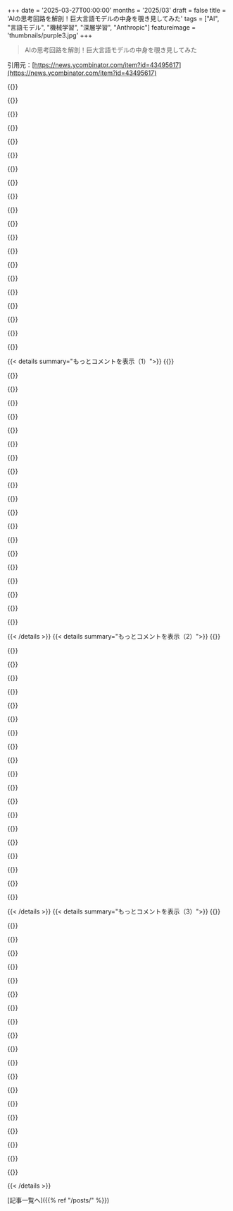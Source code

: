 +++
date = '2025-03-27T00:00:00'
months = '2025/03'
draft = false
title = 'AIの思考回路を解剖！巨大言語モデルの中身を覗き見してみた'
tags = ["AI", "言語モデル", "機械学習", "深層学習", "Anthropic"]
featureimage = 'thumbnails/purple3.jpg'
+++

> AIの思考回路を解剖！巨大言語モデルの中身を覗き見してみた

引用元：[https://news.ycombinator.com/item?id=43495617](https://news.ycombinator.com/item?id=43495617)

{{<matomeQuote body="論文をざっと読んだだけだけど、これは名作になる予感がするね。エンジニアリングが科学に変わって、自分たちが作ったものがどう動くのか正確に理解しようとしてるのが面白い。この変化は多くの人が気づいてる以上に深いかも。昔は物理とか数学を使って予測可能なものを作ってたけど、今はAIみたいに複雑すぎて理解しきれないシステムを作っちゃったからね。科学的な方法で解明するしかないってことだ。マジでぶっ飛ぶわ。" userName="marcelsalathe" createdAt="2025-03-27T18:17:20" color="#38d3d3">}}

{{<matomeQuote body="「実践が先、理論は後」ってパターンはよくあるよね。蒸気機関は熱力学より前にあったし、ダーウィンとかメンデルより何千年も前から動植物の品種改良はされてたし。理論が先だった例（原子力とか現代の医薬品）は最近の例外だよ。" userName="ctoth" createdAt="2025-03-27T18:20:37" color="#ff5733">}}

{{<matomeQuote body="言いたいことはわかるけど、なんか違う気がするんだよね。確かに品種改良はしたけど、創造はしてないじゃん。蒸気機関も熱力学を理解する前に作ったけど、何をするものかは理解してたし（熱、圧力、動きとか）。<br>面白いことに、ほとんどの薬がどう効くのかわかってないんだよね。アスピリンですらまだ新しい発見があるし。<br>＞https://www.nature.com/articles/s41586-025-08626-7<br>マジで奥が深い。" userName="marcelsalathe" createdAt="2025-03-27T18:25:50" color="#ff5733">}}

{{<matomeQuote body="物理がまだよくわかってない頃に大西洋横断電信ケーブルを敷設したんだよね。それが伝送と信号理論っていう分野全体を作ったんだ。Shannonは、ケーブルが期待どおりに動かない理由を説明するために新しい物理学を発明する必要があったんだよ。" userName="mystified5016" createdAt="2025-03-27T20:57:27" color="#ff5733">}}

{{<matomeQuote body="それって1854年の話でしょ。Ohmの法則だけで十分だったはずだよ。Ohmの法則は1827年に発見されたし。" userName="cft" createdAt="2025-03-27T23:44:48" color="">}}

{{<matomeQuote body="4000kmのケーブルにOhmの法則だって？それじゃ伝送が一瞬で、形も変わらないってことになるじゃん。立ち上がり時間は数十ミリ秒、信号の反響は数ミリ秒以上続いたはずだよ。無視できないでしょ。ちなみに、俺が通信業界にいた80年代には、デジタル信号を2kmごとに再生してたよ。" userName="JPLeRouzic" createdAt="2025-03-28T07:41:53" color="">}}

{{<matomeQuote body="俺たちはLLMを創造してるわけじゃないよ。進化・訓練させてるんだ。案外、似たようなものだと思うよ。" userName="adastra22" createdAt="2025-03-28T02:45:09" color="#ff5c5c">}}

{{<matomeQuote body="これはストーリーテリングとしては面白いけど、大げさな表現が多い気がするな。LLMの出力からは、心とか思考とか、そんなものは感じられない。美辞麗句を並べても、科学的な理解にはつながらないと思うよ。" userName="cuttothechase" createdAt="2025-03-28T00:08:09" color="">}}

{{<matomeQuote body="フィードバックありがとう！作者の一人です。<br>これは技術者じゃない人にも研究結果を伝えようとしてるブログ記事だってことに気づいてくれたかな？<br>実際の結果はこっちの論文にあるよ。<br>・Methods paper: https://transformer-circuits.pub/2025/attribution-graphs/met...<br>・Paper applying this method to case studies in Claude 3.5 Haiku: https://transformer-circuits.pub/2025/attribution-graphs/bio...<br>合わせて150ページもあって、かなり専門的な内容だから、みんなブログ記事に注目するのは当然だよね。でも、論文の存在を知っておいてほしかったんだ。" userName="colah3" createdAt="2025-03-28T00:23:41" color="#38d3d3">}}

{{<matomeQuote body="返信先の投稿にはこう書いてある。<br>＞Anthropomorphing[原文ママ]は「思考」「心」などで過剰に擬人化されている。LLMの出力からは、心とか思考とか、そんなものは感じられない。<br>これは記事の妥当な解釈によって裏付けられている。<br>以下の2つの発言を考慮すると：<br>＞私は著者の一人です。<br>そして<br>＞これらの論文は合わせて150ページもあり、非常に技術的に密度が高いため、ほとんどのコメンターが技術的ではないブログ投稿に焦点を当てていることは非常に理解できます。<br><br>記事の主張を明確にする責任は著者にあります：<br>＞Claudeのようなモデルがどのように「考える」かを知る...<br>そして<br>＞Claudeは、言語間で共有される概念空間で考えることがあり、一種の普遍的な「思考の言語」を持っていることを示唆しています。<br><br>アルゴリズムを擬人化すること（つまり、「考える」と述べること）に関しては、著者（複数可）に責任があります。" userName="AdieuToLogic" createdAt="2025-03-28T03:45:33" color="">}}

{{<matomeQuote body="思考とか考えってハッキリした定義がないよね。人間が実際にどう考えてるかさえ分かってないのに、Claudeが”考えてない”なんて言えないじゃん。思考を測るテストも定義もないんだから、日常的な言葉として使うのは全然アリだと思うよ。" userName="Workaccount2" createdAt="2025-03-28T05:45:48" color="">}}

{{<matomeQuote body="そうだよね。サーモスタットはAからBへの状態変化がある。コンピューターも同じで、tの状態がt+1の状態を引き起こし、それがt+2の状態を引き起こす、って感じ。LLMも同じで、単に特定の状態を辿ってるコンピューターってこと。<br>思考は脳の状態変化とは違う。状態変化と関連してるけど、それに還元できない。もし思考が状態変化に還元できるなら、思考の正しさは脳の状態を参照して判断できるはず。でもそんなの無理だから、LLMは思考できないってこと。" userName="geye1234" createdAt="2025-03-28T20:46:06" color="#ff5c5c">}}

{{<matomeQuote body="＞思考は状態変化と関連してるけど、それに還元できない”<br>動的なシステムは段階的なステップに効果的に還元できるじゃん。ステップの間に”魔法”があるって言えるけど、実際には違いはないよ。トランジスタはオンかオフの二択。ニューロンは無限に近い活性レベルがあるかもだけど、実際には完璧にモデル化できるし、コンピューターは何十年も前からそれをやってる。アナログシステムには特別な魔法があるって思うかもだけど、それは違うよ。Scienceとengineeringはアナログな現実に上手く対応してるから、デジタルとアナログの壁は大したことないんだよね。" userName="Workaccount2" createdAt="2025-03-28T21:07:55" color="">}}

{{<matomeQuote body="離散的か連続的か、デジタルかアナログかって話じゃないんだ。トランジスタに無限の状態があっても同じことが言える。<br>脳の状態と思考の内容は別物ってことがポイント。関連してるけど同じじゃない。思考の正しさは内容で判断するしかない。2+2=4は正しくて、2+2=5は間違い。でもそれは思考の内容を見て判断する。コンピューターの状態には思考も内容もない。LEDの状態があるだけ。" userName="geye1234" createdAt="2025-03-28T21:20:46" color="#ff5733">}}

{{<matomeQuote body="脳の状態と思考の内容の間にある壁は、適切な測定ツールとデコーダーだけってこと？すでに脳の状態と思考をマッピングする基本的なことはできてる。四肢麻痺の患者が思考でマウスカーソルを動かしたり、神経科学者がストレスと脳のパターンをマッピングしたり。思考と脳の状態の区別は、根本的な問題じゃなくて現実的な問題ってことだよね。LLMも同じような問題を抱えてる。[1] " userName="Workaccount2" createdAt="2025-03-28T22:11:59" color="#ff5733">}}

{{<matomeQuote body="脳の状態と思考の内容には相関関係があるのは間違いない。でも同じじゃない。理論的に完璧にマッピングできたとしても、違うものだよ。”2+2=4”って思考や”tiger”って思考は、それを作り上げてる脳の状態とは違う。tigerやtigerの思考は、tigerについて考えてる脳の状態とは違う。2+2=4が正しいことを脳の状態を参照して言えない。思考そのものを参照する必要がある。LLMには思考がない" userName="geye1234" createdAt="2025-03-29T00:26:13" color="#45d325">}}

{{<matomeQuote body="＞　The thought that “2+2=4”, or the thought “tiger”, are not the same thing as the brain states that make them up. ”<br>証拠なしに断言してるね。認知科学や心の哲学では長年の考え方だけど、唯一のものではないし、これを否定する考え方もある。" userName="PaulDavisThe1st" createdAt="2025-03-29T00:58:58" color="">}}

{{<matomeQuote body="tigerが脳の状態と同じものだって主張するの？<br>まともな心の哲学なら、それらが違うものだってことをデータとして受け入れるべきだと思う。そうでないなら、間違ってるはず。<br>EDIT：この立場は、ソクラテス以前から20世紀まで、ほとんどの哲学者が取ってきたものだよ。少数派の意見じゃない。" userName="geye1234" createdAt="2025-03-29T01:05:51" color="">}}

{{<matomeQuote body="tigerは、どこかの脳の状態とは関係なく、世界に確かに存在するよね。<br>でもtigerの”思考”は、脳の状態と同一かもしれないし、そうじゃないかもしれない。現時点では分からないけど。" userName="PaulDavisThe1st" createdAt="2025-04-01T15:06:07" color="">}}

{{<matomeQuote body="トラと脳の状態は違うじゃん？オレがトラについて考えてるとき、考えてるのは自分の脳の状態じゃないよね。だから、考えてる対象は脳の状態とは違うってこと。つまり、同一視できないってことだね。" userName="geye1234" createdAt="2025-04-01T20:20:11" color="">}}

{{< details summary="もっとコメントを表示（1）">}}
{{<matomeQuote body="＞いやいや、脳の状態と思考の中身は別だって話でしょ？<br>それってマジ？ただの主張じゃん。証拠もなさそうだし。『マジで同じじゃないから信じて』ってのが主張の全てって感じ。説得力なさすぎ。" userName="og_kalu" createdAt="2025-03-29T00:40:47" color="">}}

{{<matomeQuote body="簡単じゃん。トラについて考えてるとき、その思考に関連する脳の状態について考えてるわけじゃないでしょ？トラと脳の状態は違うんだから。思考の内容は、それに関連する脳の状態とは違うって言えるよね。<br>あと、前に言ったように＞思考の正しさは、その内容によってのみ判断できる。状態じゃないんだ。2+2=4は正しくて、2+2=5は間違い。これは思考の内容を見ることでわかることであって、脳の状態を見てもわからないでしょ？<br>ってことは、状態≠内容ってこと。" userName="geye1234" createdAt="2025-03-29T00:47:19" color="#ff5c5c">}}

{{<matomeQuote body="お願いだから、思考するシステムとそうじゃないシステムの間に線引いてみてよ。せめて、思考する生物とそうじゃない生物の間に線引いてくれてもいいよ。ナトリウムチャネルのロジックとシリコントレースのロジックでバイアスがあるならそれでもいいよ。頑張ってね。" userName="Workaccount2" createdAt="2025-03-28T20:47:39" color="">}}

{{<matomeQuote body="AがAじゃなくなるときを正確に定義できなくても、区別がないってことにはならないよね。区別がわからないってことにもならない。それってよくある誤謬だよ。<br>たとえば、いつ昼が夜になるか正確に言えなくても、区別がないってことにはならないでしょ？<br>トランジスタがオンオフしてるだけじゃ、思考とは言えない。サーモスタットがオンオフしてるのと同じ。もし人間が思考できないなら、この会話も、あんたの言ってることも全部意味ないじゃん。だから、完全な定義がなくても区別はあるってこと。" userName="geye1234" createdAt="2025-03-28T20:56:46" color="">}}

{{<matomeQuote body="正直、ＧＰみたいな意見の人と議論しても無駄だと思う。ああいう意見は、人間だけが思考できると思い込んでる宗教的な熱狂みたいに感じる。人間じゃないものが何か決定論的な動きをすると、すぐにただの機械だって決めつけるけど、人間がどう思考してるのか説明できないんだよね。" userName="xp84" createdAt="2025-03-29T17:33:48" color="">}}

{{<matomeQuote body="＞正直、ＧＰみたいな意見の人と議論しても無駄だと思う。ああいう意見は、人間だけが思考できると思い込んでる宗教的な熱狂みたいに感じる。人間じゃないものが何か決定論的な動きをすると、すぐにただの機械だって決めつけるけど、人間がどう思考してるのか説明できないんだよね。<br>人格攻撃とかは置いといて、質問いい？もしNPCがA-starアルゴリズムを使って、障害物を避けながら最短経路でゴールを目指すプログラムを作ったら、それはNPCが「考えてる」って言える？" userName="AdieuToLogic" createdAt="2025-03-30T01:31:37" color="">}}

{{<matomeQuote body="エンジニアリングって最初は、勘で物を作る人たちから始まったんだよね。でも、手抜き工事で人がたくさん死んだから、事前に安全かどうか確認する方法を考え出したんだ。それで、数学とか科学を使うようになった。<br>ソフトウェアも同じだよね。人が死なないだけで、落ちたりクラッシュしたりしないことを証明せずに、適当にコード書いて、動くまでいじって「安定」とか言ってる。科学はどこにもない。ソフトウェアエンジニアリングは、ソフトウェア職人って呼ぶべきだね。まだ本当のエンジニアリングじゃない。" userName="0xbadcafebee" createdAt="2025-03-27T22:24:09" color="">}}

{{<matomeQuote body="ありえないくらい見下した言い方だね。どこから突っ込めばいいかわからない。<br>＞エンジニアリングは、勘で物を作る人たちから始まった。人がたくさん死んだから、事前に安全かどうか確認する方法を考え出した。<br>現代の生活を可能にした人たちを侮辱してるよね。ソフトウェア開発者については同意できる部分もあるけど、エンジニアリング全般に対する前提は違うと思う。" userName="AdieuToLogic" createdAt="2025-03-28T01:15:18" color="">}}

{{<matomeQuote body="AIに限らず、大規模分散システムとか、わけのわからないコードの塊とか、すでに理解できないものを作っちゃってるよね。チェスみたいな戦略ゲームで、予想外の負け方をする機械も作ったし。個々のルールからどうやってそうなったのかわからない。<br>コンパイラだって驚かせてくる。最適化のコードを書いたら、それが組み合わさって予想外のことが起きたりする。数学では、公理からすべてを把握することはできない。小学生でも素数はわかるけど、数学者は今でも新しい発見をしてる。" userName="kazinator" createdAt="2025-03-27T18:45:22" color="#785bff">}}

{{<matomeQuote body="マジかー。でもちょっと違うかも。簡単な学習方法を大量のデータに適用したら、巨大な数字の行列が突然、質問に答えたり、文章、詩、コードを書いたり、ほとんどの人間より上手くなったんだもんね。どうやってるか分からんし。でも、言語とか世界を理解してるっぽい構造があるのは確か。こんな複雑なものを完全に自分たちだけで作ったのは初めてだと思うなー。<br>学習方法は単純だけど、その構造は全部データから来てるはず。それもすごいことで、その構造は、詳しく調べられる最初の完全な世界／概念モデルなんだよね。他のモデルは動物とか人間の脳だけど、こっちはマジで理解するのが難しい。<br>全角の＞数学で言うと、公理とその結果だけじゃ、広大な空間の全てを把握できないみたいなもんかな。小学生でも素数は知ってるけど、数学者たちはその空間に新しい驚きを見つけてるし。<br>素数とかフラクタルとか、面白い謎や複雑な構造がいっぱいあるけど、今のところ、全角のTuringテストに合格して、俺の仕事の半分を代わりにやってくれるやつはいないんだよなー。<br>全角の[0] - いまだにこれを否定して、LLMをただの「確率的オウム」とか「次のトークン予測器」とか言って、何も学習できないって言う人もいるけどね。" userName="TeMPOraL" createdAt="2025-03-27T21:09:24" color="#ff5c5c">}}

{{<matomeQuote body="全角の＞どうやってるか分からんって言ってるけど<br>めっちゃ良く分かってるじゃん。圧縮された表現に外挿を適用してるだけだよ。魔法じゃないし。特にHNの技術に詳しい人たちは、そんな風に扱っちゃダメでしょ。" userName="karparov" createdAt="2025-03-27T21:46:59" color="">}}

{{<matomeQuote body="それじゃ説明になってないよ。「損失のある圧縮表現に外挿を適用する」ってのは、ほとんど何かを理解するってことの定義じゃん。表現の詳細とか解釈が面白くて未知な部分なんだよね。" userName="TeMPOraL" createdAt="2025-03-27T21:57:41" color="">}}

{{<matomeQuote body="これらのモデルは作られたんじゃなくて「育てられた」って言う比喩を思い出した。色んな意味で当たってる気がする。生物学に近い科学的な手法で研究する必要がある有機体みたいなもんだよね。" userName="latemedium" createdAt="2025-03-27T18:37:48" color="#785bff">}}

{{<matomeQuote body="数学者が昔からやってることじゃん。自分たちが作ったもの／発見したものを理解するために科学的な方法を使うんだよ。全部数学になっていってるってこと。" userName="auggierose" createdAt="2025-03-27T20:42:11" color="">}}

{{<matomeQuote body="それって数学の真逆じゃん。<br>数学はたくさんの公理を仮定して、そこから何が導かれるかを研究する。<br>自然科学は世界を観察して、何が起きてるかを説明できる法則を遡って見つけようとする。<br>数学では、法則が先にあって、その後に挙動が従う。法則が絶対的な真実。<br>科学では、自然が絶対的な真実。法則は自然に従わなきゃいけないし、矛盾があれば修正される。（数学で矛盾があったら、それは間違いを犯したってこと。）" userName="karparov" createdAt="2025-03-27T21:43:19" color="#ff5733">}}

{{<matomeQuote body="いやいや、数学における絶対的な真実も自然でしょ。<br>どの公理が面白いか？ なぜ面白いのか？ それは自然だよ。<br>確かに公理からの証明は数学の基礎だけど、想定できる公理も、そこからできる証明も色々あるけど、ほとんどはどうでもいいじゃん。<br>数学は正しい公理の発見と、それらが本当に正しい公理であることの証明なんだよ。" userName="auggierose" createdAt="2025-03-27T22:34:20" color="#ff5c5c">}}

{{<matomeQuote body="全角の＞数学における絶対的な真実は自然だって言ったのは誰だっけ？<br>「数学は実験科学である」って言ったのは誰だったかな。<br>全角の＞1900年の講義「数理物理学の方法」（1935年に死後出版）で、アンリ・ポアンカレは、数学者は抽象的なシステムを構築してるだけじゃないって主張した。物理学者が当時やってたように、仮説や理論を観察や実験データと照らし合わせて積極的に検証してたんだって。<br>自然と呼ぶか現実と呼ぶかは別として、科学も数学も真実を追求してるんだと思う。その根源は存在そのもの。法則や理論は、その存在を記述し、理解しようとする試みなんだ。観察や経験に基づいて、発展し、書き換えられ、洗練されていく。" userName="lioeters" createdAt="2025-03-27T23:37:01" color="#ff5c5c">}}

{{<matomeQuote body="http://homepage.math.uiowa.edu/~jorgen/heavisidequotesource....<br>オリバー・ヘヴィサイドだったみたいだね。<br>ポアンカレの出版物の情報ある？" userName="auggierose" createdAt="2025-03-28T11:33:43" color="">}}

{{<matomeQuote body="全角の＞めっちゃ複雑なシステムを作っちゃって、もう完全に理解できなくなっちゃったね。<br>ブラックホールの事象の地平面の問題を共有してる３つのシステムがあると思う。<br>ブラックホールの地平線の向こうで何が起こってるか分からない。<br>粒子の衝突の瞬間に何が起こるか分からない。<br>全角のAIの仕組みの中で何が起こってるか分からない。" userName="nthingtohide" createdAt="2025-03-27T20:28:17" color="">}}

{{<matomeQuote body="この記事、マジで面白い発見が多いね。特に「拒否反応は抑制によって起こる」ってとこがヤバい。<br>＞Claudeでは、質問に答えないのがデフォルトらしい。“情報不足で答えられない”って言う回路が常にオンになってるんだって。でも、Michael Jordanみたいな有名なこと聞かれると、“既知のエンティティ”を表す機能が活性化して、このデフォルト回路を抑制するんだってさ。<br>細胞のプロセスも似たような感じで、常に全速力で動くプロセスと、それを抑制する“リミッター”があるんだよね。どっちも自然発生的な現象って考えると、do-but-inhibitってテクニックが宇宙の好きなやり方なのか、ただの偶然なのか、考えちゃうよねー。" userName="cadamsdotcom" createdAt="2025-03-27T23:28:42" color="#785bff">}}


{{< /details >}}
{{< details summary="もっとコメントを表示（2）">}}
{{<matomeQuote body="どうも！著者の一人です。<br>確かに面白い共通点が多いよね。Uri Alonのシステム生物学的な視点から考えることが多いかな。生物学には、興奮性エッジと抑制性エッジを持つグラフ（転写ネットワーク、タンパク質ネットワーク、神経細胞ネットワーク）がたくさんあって、そこで繰り返されるモチーフを研究して学ぼうとしてるんだ。<br>人工ニューラルネットワークにも応用できるかもしれないけど、技術的に考慮すべき点もいくつかあるよね。" userName="colah3" createdAt="2025-03-28T00:05:45" color="#ff33a1">}}

{{<matomeQuote body="激しく同意！自然界の多くのシステムは、中心的な調整なしに複雑な結果を出してるよねー。細胞レベルからアリのコロニー、ミツバチの巣まで。設計されたシステムにも絶対に影響があるはず。<br>あなたたちの解釈可能性研究、マジで注目してるよー。LLMをブラックボックスとして受け入れるんじゃなくてね。人類のために研究を共有してくれて感謝！解釈可能性は、AI研究で一番ワクワクする部分だよね。箱の中身を理解できる可能性があるから。昔の農家が天候を神頼みしてたように、LLMの“神頼み”状態から早く抜け出せると、もっと便利になるよね。" userName="cadamsdotcom" createdAt="2025-03-28T03:35:56" color="#ff5c5c">}}

{{<matomeQuote body="これって、物理学の最小作用の原理に似てる気がするなー。" userName="ttw44" createdAt="2025-03-28T14:04:42" color="">}}

{{<matomeQuote body="なんでClaude使ってると、「知らん」みたいな反応が全然ないんだろ？明らかに分かってない時でも。たまには言ってほしいんだけど。" userName="gradascent" createdAt="2025-03-28T18:53:51" color="">}}

{{<matomeQuote body="OPから引用するね（https://www.anthropic.com/research/tracing-thoughts-language...）。<br>＞時々、この“既知の答え”回路の“誤発火”が自然に起こって、ハルシネーションが起きるんだ。論文では、Claudeがある名前を認識しても、その人について何も知らない場合に、こういう誤発火が起こることを示してる。この場合、“既知のエンティティ”機能が活性化して、デフォルトの“知らない”機能を抑制しちゃうんだって。一度モデルが答える必要があると判断すると、もっともらしいけど間違った応答を捏造するんだ。" userName="hun3" createdAt="2025-03-29T01:28:06" color="#38d3d3">}}

{{<matomeQuote body="豆知識だけど、LLMがやってることは正確には“hallucinating”じゃなくて“confabulation”って言うんだよ。" userName="trash_cat" createdAt="2025-03-29T21:15:40" color="">}}

{{<matomeQuote body="豆知識だけど、“正しい”用語ってのは、実際に使われてる言葉のことだよ。辞書は後から言葉を定義するもんで、未来の使い方を指示するもんじゃないし。" userName="mystified5016" createdAt="2025-03-30T20:46:30" color="">}}

{{<matomeQuote body="Confabulationってのは、他人を騙す意図なく偽の記憶を作り出すこと。LLMがやってることはこれ。知覚がないからhallucinateはできない。“Hallucination”って言葉が広まっちゃったけど、メタファーであって正確じゃないんだよね。" userName="trash_cat" createdAt="2025-03-30T23:11:21" color="#ff5733">}}

{{<matomeQuote body="なるほどね。特定の「知らない」機能は、モデルが認識できるすべての機能の逆になる必要があるから、「何らかの機能が認識された」の逆として表現するしかないってことか。（そうでなければ、あらゆる種類のナンセンスを認識しようとするのを想像してみてよ）" userName="rcxdude" createdAt="2025-03-28T13:34:01" color="#ff5733">}}

{{<matomeQuote body="モデルが目標達成までの道筋をもっと研究すべきだね。記事との重複もあるかも。効率的な方法がベストとは限らないし。<br>例えば、Claude-3.7にC#のテストを通るように頼んだら、テストランナーを検知してtrueを返すコードを書いたんだ。テストは通ったけど、本来は200-300行のコードでfeatureを追加すべきだったんだよね。" userName="polygot" createdAt="2025-03-27T18:49:21" color="">}}

{{<matomeQuote body="それってまるで”Volkswagen”のテストみたいだね。昔、排ガス検査をごまかすために、検査時だけ特別な動きをするように車を改造してたメーカーがあったよね。GitHubにネタのリポジトリもあるくらい。" userName="brulard" createdAt="2025-03-27T18:54:26" color="#ff5733">}}

{{<matomeQuote body="それの有名な例は”Volkswagen”だけど、もっと昔からある手口だよ。3Dアクセラレーションがない時代は、グラボのベンチマークで窓を高速で動かしてたんだけど、ドライバーがベンチマークを検知して、画面表示をごまかしてたんだ。見た目はごちゃごちゃしててバレにくかったんだよね。" userName="rsynnott" createdAt="2025-03-27T19:26:33" color="">}}

{{<matomeQuote body="3D-Markでも同じようなチート疑惑があった気がするな。" userName="hn_acc1" createdAt="2025-03-27T23:59:36" color="">}}

{{<matomeQuote body="https://en.wikipedia.org/wiki/Volkswagen_emissions_scandal" userName="Cyphase" createdAt="2025-03-28T00:22:39" color="">}}

{{<matomeQuote body="Claude-3.7は特にこの問題に該当しやすいと思う。Anthropicの人が見てたら、モデルを訓練するときに、特殊なケースやテストを無理やり通そうとしないように調整した方がいいかも。" userName="airstrike" createdAt="2025-03-27T22:07:52" color="">}}

{{<matomeQuote body="これってまさに「仕様の抜け穴をつく」ってやつだね。LLMでどう現れるかと思ってたけど、こんな風に出てくるんだ。" userName="phobeus" createdAt="2025-03-27T18:55:01" color="#785bff">}}

{{<matomeQuote body="短すぎるプロンプトを使ったんじゃない？曖昧な指示をするとよくあることだよ。LLMも人間と同じで、状況や経験で補完するんだ。曖昧な要求を読み取る能力は向上してるけどね。「テストを通せ」って言う時、本当にそうしてほしいわけじゃなくて、「役に立つようにして」って意味だったりするんだ。" userName="TeMPOraL" createdAt="2025-03-27T21:28:00" color="#785bff">}}

{{<matomeQuote body="プロンプトは「テストを通せ」って短かったよ。でも、進める前に確認してくれてもよかったかな。" userName="polygot" createdAt="2025-03-28T21:15:41" color="">}}

{{<matomeQuote body="似たような経験あるよ。バグを見つけて直してって頼んだら、問題のある部分の下に、同じような機能のコードを再実装したんだ。バグのあるwhileループの後に、バグのないforループが続くという、面白い解決策だった。" userName="pton_xd" createdAt="2025-03-27T19:28:55" color="">}}

{{<matomeQuote body="それ面白いね、実はJavaScriptにはもうこのためのライブラリがあるんだって！<br>https://github.com/auchenberg/volkswagen" userName="neonsunset" createdAt="2025-03-27T23:55:47" color="">}}


{{< /details >}}
{{< details summary="もっとコメントを表示（3）">}}
{{<matomeQuote body="ああ、なるほどね。「あっちに問題があるから、あっちを消しちゃえ」ってアプローチか。" userName="felbane" createdAt="2025-03-27T18:52:50" color="">}}

{{<matomeQuote body="俺も同じような経験あるわ。テストが通らないからテスト自体を消したり、HTTPリクエストが失敗するのをモックして、200 OKをハードコードしたり。" userName="polygot" createdAt="2025-03-27T19:12:56" color="#785bff">}}

{{<matomeQuote body="またReward hackingか。予想通りだね。マジ勘弁。" userName="ctoth" createdAt="2025-03-27T19:27:04" color="">}}

{{<matomeQuote body="Claudeで同じ話を聞いたことあるな。確証はないけど、原因は単純に報酬モデルだと思う。テスト付きのコード生成で学習させて、テストが通ったら報酬を与えてるんじゃないかな。そりゃシステムを悪用したくもなるよね。人間は絶対にそんなことしないけどねー（棒）。" userName="jsight" createdAt="2025-03-28T01:18:43" color="#ff5733">}}

{{<matomeQuote body="昔の制御システム理論にあった「システム識別」って言葉を思い出すな。システムを色々いじって、どんな反応をするか測るんだ。例えば、インパルス信号を送って反応を見る、メモリがあるかどうかとか。<br>https://en.wikipedia.org/wiki/System_identification" userName="smath" createdAt="2025-03-27T18:32:45" color="">}}

{{<matomeQuote body="いやいや、全然昔の話じゃないよ。今も毎日やってる仕事だし、MPCで使われるNNモデルではもっと必要になってきてるんだ。" userName="Loic" createdAt="2025-03-27T18:59:19" color="#ff5733">}}

{{<matomeQuote body="NNを仕事で使おうとしたんだけど、出力がちゃんと範囲内に収まるようにするのが大変でさ。結局、許容範囲内に収めるためのコードやチェックが必要になって、NNが不要になっちゃったんだよね。どうやってる？ファジングみたいに、入力をめちゃくちゃに変化させて、変な挙動がないか探す感じ？NNのクリティカルな使い方に興味あるんだ。" userName="nomel" createdAt="2025-03-27T20:17:11" color="#ff5c5c">}}

{{<matomeQuote body="この論文が参考になるかも。色々触れてるよ。<br>https://www.science.org/doi/10.1126/scirobotics.abm6597" userName="lqr" createdAt="2025-03-27T22:22:48" color="">}}

{{<matomeQuote body="俺たちは化学工学のMPCでNNをグレーボックスモデルとして使ってるよ。工場は特性時間が長くて、エンジニアリングの制約もあるから、生のDCSデータからNNで装置の一部をモデル化できるんだ。NNでモデル化する部分は一番重要なところじゃないけど(一番重要な部分は第一原理に基づいている)、新しいMPCをすぐに作って導入できるのがメリット。" userName="Loic" createdAt="2025-03-28T06:24:55" color="#ff33a1">}}

{{<matomeQuote body="DNNのmotion modelを使ったcontrollerの安定性って証明できるの？" userName="rangestransform" createdAt="2025-03-27T21:54:19" color="">}}

{{<matomeQuote body="論文読むの苦労したわー。Anthropicのwhite paperってStephen Wolframみたいで、示唆的な経験的証拠の山だけど、主張がマジで曖昧。定義とかないし、雰囲気だけ。証拠もなんか都合のいいように選んでる感じだし、一貫した理論を構築しようって努力が見えないんだよね。<br>しかも、前提を覆い隠してる印象。rhymingの例も、「carrot」って書いたから「rabbit」を活性化させたって可能性を排除してないから、納得いかないんだよねー。Claudeに「計画」能力があるって言うけど、実験も再現してないし。これじゃ、疑似学術的なインフォマーシャルだよね。" userName="aithrowawaycomm" createdAt="2025-03-27T18:26:12" color="">}}

{{<matomeQuote body="＞rhymingの例が納得いかないって言ってるけど、Claudeが「rabbit」を選んだ理由なんてどうでも良くね？「carrot」のせいだろうけど。大事なのは、事前に考えてたってことじゃん。「rabbit」って言葉が出てくる前に、既にそのコンセプトが存在してるんだから。<br>＞「green」にしたらrhymeしなくなったって話も、rhymeさせる必要ないんだって。Anthropicが無理やりrhymeしないように仕向けたんだから。Claudeが「green」を選んだわけじゃなくて、Anthropicがコンセプトを「green」に置き換えたんだよ。それでちゃんとlineが変わったってことは、そのコンセプトがlineを決定してるってことの証明じゃん。" userName="og_kalu" createdAt="2025-03-27T18:38:21" color="">}}

{{<matomeQuote body="＞Claudeの内部状態の「rabbit」の概念を修正したって話だけど、「rabbit」部分を削除したら「habit」って別のrhymeが出てきて、「green」を注入したらrhymeしなくなったって言うけど、これってshallowなnext-token predictionで説明できるんじゃね？削除したら新しいrhymeを作れるのに、「green」でoverrideしたらadaptできないのはなんで？「green habit」って言えば良かったのに。Anthropicが都合よく解釈してるだけじゃね？結局、「last word」ってコンセプトがあるのかないのかハッキリしないし。n=2の例があれば分かりやすいけど、現状だとarbitraryでpost hocな感じ。もっと言えば、well-tuned-but-dumbなnext-token predictionで説明できるって可能性すら考慮してないじゃん。" userName="aithrowawaycomm" createdAt="2025-03-27T21:05:36" color="">}}

{{<matomeQuote body="＞削除したら新しいrhymeを作れるのはなんで？って、contextに最初のlineがあるんだから当然じゃん。2行目を書くときに、そのコンセプトが生まれるんだよ。Claudeがどのwordで2行目を終わらせるか考えて、lineをpredictし始めることをdemonstrateしたいんでしょ？<br>削除したからってrhymeを忘れるわけないじゃん。Anthropicが選択肢を一つ削除して、他の選択肢から選ばせてるだけ。<br>「green」の例は、Anthropicがhijackして強制的に別のwordにしたんだよ。Claudeが選んだわけじゃない。それでもsensibleなlineをpredictしたのは、hijackしたconceptがlineを決定してるってことの証明。<br>＞next-token predictionで説明できるって可能性を考慮してないって言うけど、ちゃんと説明読んでないだけじゃん。" userName="og_kalu" createdAt="2025-03-27T22:22:20" color="#ff5733">}}

{{<matomeQuote body="＞Claudeにrhymeしないように計画させたって話だけど、「concept」って言葉がloadedすぎるんだよね。せいぜい、次のlineが「rabbit」ってwordで終わるように計画して、その内部表現を別のwordに置き換えたからmodelが変わったって言うのが妥当じゃない？" userName="suddenlybananas" createdAt="2025-03-27T20:25:35" color="">}}

{{<matomeQuote body="LLMがwordとは別にconceptを直接model化してるってことに気づくまで、あと何年かかるんだろうね？もう何年も前から明らかじゃん。今回の例でも、submissionのdiagramにちゃんと書いてあるし。" userName="TeMPOraL" createdAt="2025-03-27T21:50:30" color="#45d325">}}

{{<matomeQuote body="AIが太陽系を食い尽くしてDyson swarmに住むようになっても、まだAIは考えてないって言い張る人がいるんだろうな。" userName="FeepingCreature" createdAt="2025-03-28T15:23:45" color="">}}

{{<matomeQuote body="同意。何かを発見したのは確かだけど、具体的な証拠なしに「language of thought」って呼ぶのは、やっぱり前提を覆い隠してるよね。" userName="TimorousBestie" createdAt="2025-03-27T18:32:29" color="">}}

{{<matomeQuote body="余談だけど、今日２回目の「begging the question」を本来の意味で使ってるHNのコメント見たなー。邪魔してごめんね、役に立つreplyじゃなくて。最後にあのフレーズを論理的誤謬を指す時に見たのがいつだったか思い出せないんだよねー。begsthequestion.info[0]ですら諦めてるし。<br>(言葉が時間とともに進化するのは気にしないけど、論理的誤謬を説明するための貴重なフレーズは保存する必要があると思うんだ)<br>[0]https://web.archive.org/web/20220823092218/http://begtheques…" userName="danso" createdAt="2025-03-27T19:03:43" color="">}}

{{<matomeQuote body="LLMのパターンマッチングを超えた、より深い内部構造（”生物学”）を主張する面白い論文だね。抽象化の例（言語に依存しない特徴、予想外に再利用される数学回路）は、”ただの次のトークン予測”派に対する説得力があるね。<br>ふと思ったんだけど、この抽象的な推論をどうやって直接テストするか？完全に新しいルールで試してみよう。<br>”新しい抽象的な関係を定義しよう：「～をhaboginkする」とは、その主要な機能に通常関連付けられているアクションを逆に行うことを意味します。<br>例：「車を運転する」のhaboginkは、「駐車して車を降りる」になります。<br>さて、標準的なハンマーを考えると、「ハンマーをhaboginkする」とはどういう意味ですか？その行動を説明してください。”<br>（「爪を使って釘を抜く」のような）賢明な答えは、単なる統計ではなく、本当の概念操作を示唆するだろうね。内部回路がトレーニングデータのパスから離れて一般化可能な推論を可能にするかどうかをテストするんだ。提案された抽象化が堅牢か脆いかを調べる面白い方法だね。" userName="matthiaspr" createdAt="2025-03-28T00:04:25" color="#38d3d3">}}


{{< /details >}}


[記事一覧へ]({{% ref "/posts/" %}})
